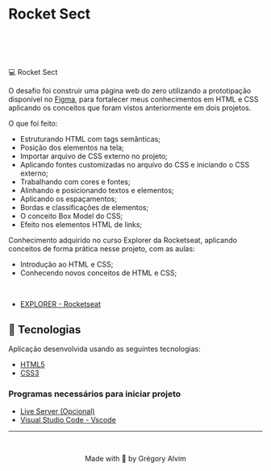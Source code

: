 # Rocket Sect

<h1 align="center">
    <img alt="" src="https://i.imgur.com/eguJRpr.png"/>
</h1>

<br>

💻 Rocket Sect

O desafio foi construir uma página web do zero utilizando a prototipação disponível no 
<a href="https://www.figma.com/file/xjm82VuZjZzQ1P1MwqUBIT/Explorer-(Copy)?node-id=0%3A1" target="_blank">Figma</a>,
para fortalecer meus conhecimentos em HTML e CSS aplicando os conceitos que foram vistos anteriormente em dois projetos.

O que foi feito:

- Estruturando HTML com tags semânticas;
- Posição dos elementos na tela;
- Importar arquivo de CSS externo no projeto;
- Aplicando fontes customizadas no arquivo do CSS e iniciando o CSS externo;
- Trabalhando com cores e fontes;
- Alinhando e posicionando textos e elementos;
- Aplicando os espaçamentos;
- Bordas e classificações de elementos;
- O conceito Box Model do CSS;
- Efeito nos elementos HTML de links;

Conhecimento adquirido no curso Explorer da Rocketseat, aplicando conceitos de forma prática nesse projeto, com as aulas:

- Introdução ao HTML e CSS;
- Conhecendo novos conceitos de HTML e CSS;
  
<br />

- [EXPLORER - Rocketseat](https://www.rocketseat.com.br/explorer)

## 🧪 Tecnologias

Aplicação desenvolvida usando as seguintes tecnologias:

- [HTML5](https://www.w3schools.com/html/default.asp)
- [CSS3](https://www.w3schools.com/css/default.asp)

### Programas necessários para iniciar projeto

- [Live Server (Opcional)](https://marketplace.visualstudio.com/items?itemName=ritwickdey.LiveServer)
- [Visual Studio Code - Vscode](https://code.visualstudio.com/)

---

&nbsp;

<p align="center"> Made with 💙 by Grégory Alvim </p>
